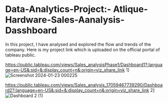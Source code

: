 # Data-Analytics-Project:- Atlique-Hardware-Sales-Aanalysis-Dasshboard

In this project, I have analysed and explored the flow and trends of the company.
Here is my project link which is uploaded on the official portal of tableau public.

https://public.tableau.com/views/Sales_analysisPhase1/Dashboard1?:language=en-US&:sid=&:display_count=n&:origin=viz_share_link
1]
![Screenshot 2024-01-23 000225](https://github.com/mashkoor098/Data-Analytics-Project-Atlique-Hardware-Sales-analysis-dasshboard/assets/60177001/b3c330b3-82c5-4378-9772-7b0ead0103f9)

https://public.tableau.com/views/Sales_analysis_17059467739290/Dashboard2?:language=en-US&:sid=&:display_count=n&:origin=viz_share_link
2]
![Dashboard 2 (1)](https://github.com/mashkoor098/Data-Analytics-Project-Atlique-Hardware-Sales-analysis-dasshboard/assets/60177001/5e89293c-5a14-47ce-a00b-fac77f143732)
